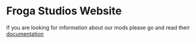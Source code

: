 # Froga Studios Website
If you are looking for information about our mods please go and read their [documentation](/docs/index.md)
